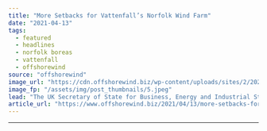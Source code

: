 ```yaml
---
title: "More Setbacks for Vattenfall’s Norfolk Wind Farm"
date: "2021-04-13"
tags: 
  - featured
  - headlines
  - norfolk boreas
  - vattenfall
  - offshorewind
source: "offshorewind"
image_url: "https://cdn.offshorewind.biz/wp-content/uploads/sites/2/2021/04/13122502/More-Setbacks-for-Vattenfalls-Norfolk-Wind-Farms.jpeg"
image_fp: "/assets/img/post_thumbnails/5.jpeg"
lead: "The UK Secretary of State for Business, Energy and Industrial Strategy (BEIS) Kwasi Kwarteng"
article_url: "https://www.offshorewind.biz/2021/04/13/more-setbacks-for-vattenfalls-norfolk-wind-farm/"
---
```


---
